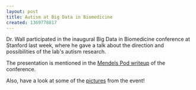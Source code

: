 ```yaml
---
layout: post
title: Autism at Big Data in Biomedicine
created: 1369778817
---
```

Dr. Wall participated in the inaugural Big Data in Biomedicine conference at Stanford last week, where he gave a talk about the direction and possibilities of the lab's autism research. 

The presentation is mentioned in the <a href="http://www.mendelspod.com/blog/big-data-takes-stage-stanford">Mendels Pod writeup</a> of the conference.

Also, have a look at some of the <a href="http://www.flickr.com/photos/stanfordmedicine/8797417203/in/set-72157633621629312/">pictures</a> from the event!
